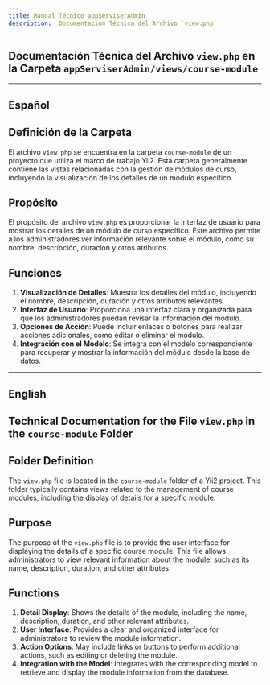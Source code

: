 ```yaml
---
title: Manual Técnico appServiserAdmin
description:  Documentación Técnica del Archivo `view.php`
---
```


## Documentación Técnica del Archivo `view.php` en la Carpeta `appServiserAdmin/views/course-module`

---

## Español

## Definición de la Carpeta
El archivo `view.php` se encuentra en la carpeta `course-module` de un proyecto que utiliza el marco de trabajo Yii2. Esta carpeta generalmente contiene las vistas relacionadas con la gestión de módulos de curso, incluyendo la visualización de los detalles de un módulo específico.

## Propósito
El propósito del archivo `view.php` es proporcionar la interfaz de usuario para mostrar los detalles de un módulo de curso específico. Este archivo permite a los administradores ver información relevante sobre el módulo, como su nombre, descripción, duración y otros atributos.

## Funciones
1. **Visualización de Detalles**: Muestra los detalles del módulo, incluyendo el nombre, descripción, duración y otros atributos relevantes.
2. **Interfaz de Usuario**: Proporciona una interfaz clara y organizada para que los administradores puedan revisar la información del módulo.
3. **Opciones de Acción**: Puede incluir enlaces o botones para realizar acciones adicionales, como editar o eliminar el módulo.
4. **Integración con el Modelo**: Se integra con el modelo correspondiente para recuperar y mostrar la información del módulo desde la base de datos.

---

## English

## Technical Documentation for the File `view.php` in the `course-module` Folder

## Folder Definition
The `view.php` file is located in the `course-module` folder of a Yii2 project. This folder typically contains views related to the management of course modules, including the display of details for a specific module.

## Purpose
The purpose of the `view.php` file is to provide the user interface for displaying the details of a specific course module. This file allows administrators to view relevant information about the module, such as its name, description, duration, and other attributes.

## Functions
1. **Detail Display**: Shows the details of the module, including the name, description, duration, and other relevant attributes.
2. **User Interface**: Provides a clear and organized interface for administrators to review the module information.
3. **Action Options**: May include links or buttons to perform additional actions, such as editing or deleting the module.
4. **Integration with the Model**: Integrates with the corresponding model to retrieve and display the module information from the database.